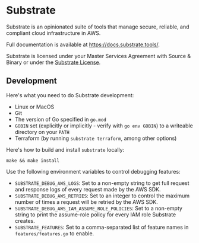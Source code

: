 Substrate
=========

Substrate is an opinionated suite of tools that manage secure, reliable, and compliant cloud infrastructure in AWS.

Full documentation is available at <https://docs.substrate.tools/>.

Substrate is licensed under your Master Services Agreement with Source & Binary or under the [Substrate License](https://substrate.tools/license).

Development
-----------

Here's what you need to do Substrate development:

* Linux or MacOS
* Git
* The version of Go specified in `go.mod`
* `GOBIN` set (explicitly or implicitly - verify with `go env GOBIN`) to a writeable directory on your `PATH`
* Terraform (by running `substrate terraform`, among other options)

Here's how to build and install `substrate` locally:

    make && make install

Use the following environment variables to control debugging features:

* `SUBSTRATE_DEBUG_AWS_LOGS`: Set to a non-empty string to get full request and response logs of every request made by the AWS SDK.
* `SUBSTRATE_DEBUG_AWS_RETRIES`: Set to an integer to control the maximum number of times a request will be retried by the AWS SDK.
* `SUBSTRATE_DEBUG_AWS_IAM_ASSUME_ROLE_POLICIES`: Set to a non-empty string to print the assume-role policy for every IAM role Substrate creates.
* `SUBSTRATE_FEATURES`: Set to a comma-separated list of feature names in `features/features.go` to enable.
